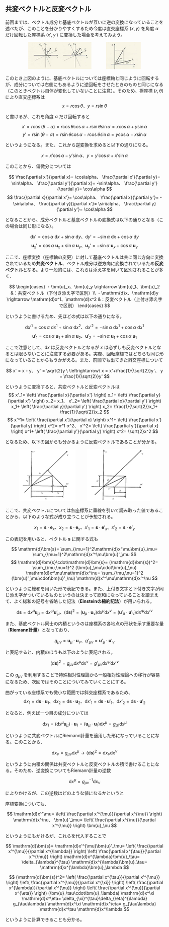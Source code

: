 
## 共変ベクトルと反変ベクトル

前回までは、ベクトル成分と基底ベクトルが互いに逆の変換になっていることを述べたが、このことを分かりやすくするため今度は直交座標系 $(x,y)$ を角度 $\alpha$ だけ回転した座標系 $(x',y')$ に変換した場合を考えてみよう。

<p align="center">
    <img width="40%" src="images/rotate_before.png">　　　
    <img width="22%" src="images/rotate_after.png">
</p>

このとき上図のように、基底ベクトルについては座標軸と同じように回転するが、成分については右側にもあるように逆回転をさせたときのものと同じになる（このときベクトル自体が変化していないことに注意）。そのため、極座標 $(r,\theta)$ により直交座標系は
$$
    x=r\cos\theta、
    y=r\sin\theta
$$

と書けるが、これを角度 $\alpha$ だけ回転すると

$$
    x'=r\cos(\theta-\alpha)=
    r\cos\theta\cos\alpha+r\sin\theta\sin\alpha=
    x\cos\alpha+y\sin\alpha
$$
$$
    y'=r\sin(\theta-\alpha)=
    r\sin\theta\cos\alpha-r\cos\theta\sin\alpha=
    y\cos\alpha-x\sin\alpha
$$

というようになる。また、これから逆変換を求めると以下の通りになる。

$$
    x=x'\cos\alpha-y'\sin\alpha、
    y=y'\cos\alpha+x'\sin\alpha
$$

このことから、偏微分については

$$
    \frac{\partial x'}{\partial x}=
    \cos\alpha、
    \frac{\partial x'}{\partial y}=
    \sin\alpha、
    \frac{\partial y'}{\partial x}=
    -\sin\alpha、
    \frac{\partial y'}{\partial y}=
    \cos\alpha
$$
$$
    \frac{\partial x}{\partial x'}=
    \cos\alpha、
    \frac{\partial x}{\partial y'}=
    -\sin\alpha、
    \frac{\partial y}{\partial x'}=
    \sin\alpha、
    \frac{\partial y}{\partial y'}=
    \cos\alpha
$$

となることから、成分ベクトルと基底ベクトルの変換式は以下の通りとなる（この場合は同じ形になる）。

$$
    \mathrm{d}x'=
    \cos\alpha\ \mathrm{d}x+\sin\alpha\ \mathrm{d}y、
    \mathrm{d}y'=
    -\sin\alpha\ \mathrm{d}x+\cos\alpha\ \mathrm{d}y
$$
$$
    \bm{u}_x'=
    \cos\alpha\ \bm{u}_x+\sin\alpha\ \bm{u}_y、
    \bm{u}_y'=
    -\sin\alpha\ \bm{u}_x+\cos\alpha\ \bm{u}_y
$$

ここで、座標変換（座標軸の変更）に対して基底ベクトルは共に同じ方向に変換されているため**共変ベクトル**、ベクトル成分は逆方向に変換されているため**反変ベクトル**となる。より一般的には、これらは添え字を用いて区別されることが多く、

$$
    \begin{cases}
        ・\bm{u}_x、\bm{u}_y
        \rightarrow
        \bm{u}_1、\bm{u}_2
        &：共変ベクトル（下付き添え字で区別）\\
        ・\mathrm{d}x、\mathrm{d}y
        \rightarrow
        \mathrm{d}x^1、\mathrm{d}x^2
        &：反変ベクトル（上付き添え字で区別）
    \end{cases}
$$

というように書けるため、先ほどの式は以下の通りになる。

$$
    \mathrm{d}x'^1=
    \cos\alpha\ \mathrm{d}x^1+\sin\alpha\ \mathrm{d}x^2、
    \mathrm{d}x'^2=
    -\sin\alpha\ \mathrm{d}x^1+\cos\alpha\ \mathrm{d}x^1
$$
$$
    \bm{u}'_1=
    \cos\alpha\ \bm{u}_1+\sin\alpha\ \bm{u}_2、
    \bm{u}'_2=
    -\sin\alpha\ \bm{u}_1+\cos\alpha\ \bm{u}_1
$$

ここで注意として、$\mathrm{d}x$ は反変ベクトルとなるが $x$ は必ずしも反変ベクトルとなるとは限らないことに注意する必要がある。実際、回転座標ではどちらも同じ形になっていることからもうかがえる。また、前回でも出てきた斜交座標について

$$
    x' = x - y、
    y' = \sqrt{2}y
    \ \leftrightarrow\ 
    x = x'+\frac{1}{\sqrt{2}}y'、
    y = \frac{1}{\sqrt{2}}y'
$$

というように変換すると、共変ベクトルと反変ベクトルは
$$
    x'_1=
    \left(
        \frac{\partial x}{\partial x'}
    \right)
    x_1+
    \left(
        \frac{\partial y}{\partial x'}
    \right)
    x_2=
    x_1、
    x'_2=
    \left(
        \frac{\partial x}{\partial y'}
    \right)
    x_1+
    \left(
        \frac{\partial y}{\partial y'}
    \right)
    x_2=
    \frac{1}{\sqrt{2}}x_1+
    \frac{1}{\sqrt{2}}x_2
$$
$$
    x'^1=
    \left(
        \frac{\partial x'}{\partial x}
    \right)
    x^1+
    \left(
        \frac{\partial x'}{\partial y}
    \right)
    x^2=
    x^1-x^2、
    x'^2=
    \left(
        \frac{\partial y'}{\partial x}
    \right)
    x^1+
    \left(
        \frac{\partial y'}{\partial y}
    \right)
    x^2=
    \sqrt{2}x^2
$$

となるため、以下の図からも分かるように反変ベクトルであることが分かる。

<p align="center">
    <img width="36%" src="images/oblique_covariant.png">
    　　
    <img width="40%" src="images/oblique_contravariance.png">
</p>



ここで、共変ベクトルについては各座標系に垂線を引いて読み取った値であることから、以下のような式が成り立つことが予想される。

$$
    x_1=\bm{s}\cdot\bm{e}_x、
    x_2=\bm{s}\cdot\bm{e}_y、
    x'_1=\bm{s}\cdot\bm{e}'_x、
    x'_2=\bm{s}\cdot\bm{e}'_y
$$

この表記を用いると、ベクトル $\bm{s}$ に関する式も

$$
    \mathrm{d}\bm{s}=
    \sum_{\mu=1}^2\mathrm{d}x^\mu\bm{u}_\mu=
    \sum_{\mu=1}^2\mathrm{d}x'^\mu\bm{u}'_\mu
$$
$$
    \mathrm{d}\bm{s}\cdot\mathrm{d}\bm{s}=
    (\mathrm{d}\bm{s})^2=
    \sum_{\mu,\nu=1}^2
    (\bm{u}_\mu\cdot\bm{u}_\nu)
    \mathrm{d}x^\mu\mathrm{d}x^\nu=
    \sum_{\mu,\nu=1}^2
    (\bm{u}'_\mu\cdot\bm{u}'_\nu)
    \mathrm{d}x'^\mu\mathrm{d}x'^\nu
$$

というように総和を用いた形で表記できる。また、上付き文字と下付き文字が同じ添え字がついているものというのは決まって総和になっていることを踏まえて、よく総和の記号を省略した記法（**Einsteinの縮約記法**）が用いられる。

$$
    \mathrm{d}\bm{s}=
    \mathrm{d}x^{\mu}\bm{u}_\mu=
    \mathrm{d}x'^{\mu}\bm{u}'_\mu、
    (\mathrm{d}\bm{s})^2=
    (\bm{u}_\mu\cdot\bm{u}_\nu)
    \mathrm{d}x^{\mu}\mathrm{d}x^{\nu}=
    (\bm{u}'_\mu\cdot\bm{u}'_\nu)
    \mathrm{d}x'^{\mu}\mathrm{d}x'^{\nu}
$$

また、基底ベクトル同士の内積というのは座標系の各地点の形状を示す重要な量（**Riemann計量**）となっており、

$$
    g_{\mu\nu}=\bm{u}_\mu\cdot\bm{u}_\nu、
    g'_{\mu\nu}=\bm{u}'_\mu\cdot\bm{u}'_\nu
$$

と表記すると、内積のほうも以下のように表記される。

$$
    (\mathrm{d}\bm{s})^2=
    g_{\mu\nu}
    \mathrm{d}x^{\mu}\mathrm{d}x^{\nu}=
    g'_{\mu\nu}
    \mathrm{d}x'^{\mu}\mathrm{d}x'^{\nu}
$$

この $g_{\mu\nu}$ を利用することで特殊相対性理論から一般相対性理論への移行が容易になるため、次回ではそのことについてみていくことにする。

曲がっている座標系でも微小な範囲では斜交座標系であるため、
$$
    \mathrm{d}x_1=\mathrm{d}\bm{s}\cdot\bm{u}_1、
    \mathrm{d}x_2=\mathrm{d}\bm{s}\cdot\bm{u}_2、
    \mathrm{d}x'_1=\mathrm{d}\bm{s}\cdot\bm{u}'_1、
    \mathrm{d}x'_2=\mathrm{d}\bm{s}\cdot\bm{u}'_2
$$

となると、例えば一つ目の成分については

$$
    \mathrm{d}x_1=
    (\mathrm{d}x^\mu\bm{u}_\mu)\cdot\bm{u}_1=
    (\bm{u}_\mu\cdot\bm{u}_1)\mathrm{d}x^\mu=
    g_{\mu 1}\mathrm{d}x^\mu
$$

というように共変ベクトルにRiemann計量を適用した形になっていることになる。このことから、

$$
    \mathrm{d}x_\nu=
    g_{\mu\nu}\mathrm{d}x^\mu
    \rightarrow
    (\mathrm{d}\bm{s})^2=
    \mathrm{d}x_\nu\mathrm{d}x^\nu
$$

というように内積の関係は共変ベクトルと反変ベクトルの積で書けることになる。そのため、逆変換についてもRiemann計量の逆数

$$
    \mathrm{d}x^\mu=
    g_{\mu\nu}^{-1}\mathrm{d}x_\nu
$$

によりかけるが、この逆数はどのような値になるかというと




座標変換についても、

$$
    \mathrm{d}x'^\mu=
    \left(
        \frac{\partial x'^{\mu}}{\partial x^{\nu}}
    \right)
    \mathrm{d}x^\nu、
    \bm{u}'_\mu=
    \left(
        \frac{\partial x^{\nu}}{\partial x'^{\mu}}
    \right)
    \bm{u}_\nu
$$

というようにもかけるが、これらを代入することで

$$
    \mathrm{d}\bm{s}=
    \mathrm{d}x'^{\mu}\bm{u}'_\mu=
    \left(
        \frac{\partial x'^{\mu}}{\partial x^{\lambda}}
    \right)
    \left(
        \frac{\partial x^{\tau}}{\partial x'^{\mu}}
    \right)
    \mathrm{d}x^{\lambda}\bm{u}_\tau=
    \delta_{\lambda}^{\tau}
    \mathrm{d}x^{\lambda}\bm{u}_\tau=
    \mathrm{d}x^{\lambda}\bm{u}_\lambda
$$











$$
    (\mathrm{d}\bm{s})^2=
    \left(
        \frac{\partial x^{\tau}}{\partial x'^{\mu}}
    \right)
    \left(
        \frac{\partial x'^{\mu}}{\partial x^{\xi}}
    \right)
    \left(
        \frac{\partial x^{\lambda}}{\partial x'^{\nu}}
    \right)
    \left(
        \frac{\partial x'^{\nu}}{\partial x^{\eta}}
    \right)
    (\bm{u}_\tau\cdot\bm{u}_\lambda)
    \mathrm{d}x^\xi
    \mathrm{d}x^\eta=
    \delta_{\xi}^{\tau}\delta_{\eta}^{\lambda}
    g_{\tau\lambda}
    \mathrm{d}x^\xi
    \mathrm{d}x^\eta=
    g_{\tau\lambda}
    \mathrm{d}x^\tau
    \mathrm{d}x^\lambda
$$

というように計算できることも分かる。





